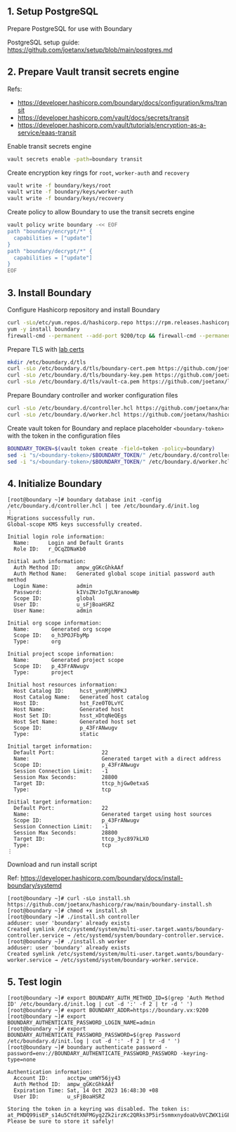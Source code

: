 ## 1. Setup PostgreSQL

Prepare PostgreSQL for use with Boundary

PostgreSQL setup guide: https://github.com/joetanx/setup/blob/main/postgres.md

## 2. Prepare Vault transit secrets engine

Refs:
- https://developer.hashicorp.com/boundary/docs/configuration/kms/transit
- https://developer.hashicorp.com/vault/docs/secrets/transit
- https://developer.hashicorp.com/vault/tutorials/encryption-as-a-service/eaas-transit

Enable transit secrets engine

```sh
vault secrets enable -path=boundary transit
```

Create encryption key rings for `root`, `worker-auth` and `recovery`

```sh
vault write -f boundary/keys/root
vault write -f boundary/keys/worker-auth
vault write -f boundary/keys/recovery
```

Create policy to allow Boundary to use the transit secrets engine

```sh
vault policy write boundary -<< EOF
path "boundary/encrypt/*" {
  capabilities = ["update"]
}
path "boundary/decrypt/*" {
  capabilities = ["update"]
}
EOF
```

## 3. Install Boundary

Configure Hashicorp repository and install Boundary

```sh
curl -sLo/etc/yum.repos.d/hashicorp.repo https://rpm.releases.hashicorp.com/RHEL/hashicorp.repo
yum -y install boundary
firewall-cmd --permanent --add-port 9200/tcp && firewall-cmd --permanent --add-port 9201/tcp && firewall-cmd --permanent --add-port 9202/tcp && firewall-cmd --reload
```

Prepare TLS with [lab certs](https://github.com/joetanx/lab-certs/)

```sh
mkdir /etc/boundary.d/tls
curl -sLo /etc/boundary.d/tls/boundary-cert.pem https://github.com/joetanx/lab-certs/raw/main/others/boundary.vx.pem
curl -sLo /etc/boundary.d/tls/boundary-key.pem https://github.com/joetanx/lab-certs/raw/main/others/boundary.vx.key
curl -sLo /etc/boundary.d/tls/vault-ca.pem https://github.com/joetanx/lab-certs/raw/main/ca/lab_issuer.pem
```

Prepare Boundary controller and worker configuration files

```sh
curl -sLo /etc/boundary.d/controller.hcl https://github.com/joetanx/hashicorp/raw/main/boundary-controller.hcl
curl -sLo /etc/boundary.d/worker.hcl https://github.com/joetanx/hashicorp/raw/main/boundary-worker.hcl
```

Create vault token for Boundary and replace placeholder `<boundary-token>` with the token in the configuration files

```sh
BOUNDARY_TOKEN=$(vault token create -field=token -policy=boundary)
sed -i "s/<boundary-token>/$BOUNDARY_TOKEN/" /etc/boundary.d/controller.hcl
sed -i "s/<boundary-token>/$BOUNDARY_TOKEN/" /etc/boundary.d/worker.hcl
```

## 4. Initialize Boundary

```console
[root@boundary ~]# boundary database init -config /etc/boundary.d/controller.hcl | tee /etc/boundary.d/init.log
⋮
Migrations successfully run.
Global-scope KMS keys successfully created.

Initial login role information:
  Name:      Login and Default Grants
  Role ID:   r_OCqZDNaKb0

Initial auth information:
  Auth Method ID:     ampw_gGKcGhkAAf
  Auth Method Name:   Generated global scope initial password auth method
  Login Name:         admin
  Password:           kIVsZNrJoTgLNranowWp
  Scope ID:           global
  User ID:            u_sFjBoaHSRZ
  User Name:          admin

Initial org scope information:
  Name:       Generated org scope
  Scope ID:   o_h3POJFbyMp
  Type:       org

Initial project scope information:
  Name:       Generated project scope
  Scope ID:   p_43FrANwugv
  Type:       project

Initial host resources information:
  Host Catalog ID:     hcst_ynnMjhMPKJ
  Host Catalog Name:   Generated host catalog
  Host ID:             hst_Fze0T0LvYC
  Host Name:           Generated host
  Host Set ID:         hsst_xDtqNeQEgs
  Host Set Name:       Generated host set
  Scope ID:            p_43FrANwugv
  Type:                static

Initial target information:
  Default Port:               22
  Name:                       Generated target with a direct address
  Scope ID:                   p_43FrANwugv
  Session Connection Limit:   -1
  Session Max Seconds:        28800
  Target ID:                  ttcp_hjGw0etxaS
  Type:                       tcp

Initial target information:
  Default Port:               22
  Name:                       Generated target using host sources
  Scope ID:                   p_43FrANwugv
  Session Connection Limit:   -1
  Session Max Seconds:        28800
  Target ID:                  ttcp_3yc897kLXO
  Type:                       tcp
⋮
```

Download and run install script

Ref: https://developer.hashicorp.com/boundary/docs/install-boundary/systemd

```console
[root@boundary ~]# curl -sLo install.sh https://github.com/joetanx/hashicorp/raw/main/boundary-install.sh
[root@boundary ~]# chmod +x install.sh
[root@boundary ~]# ./install.sh controller
adduser: user 'boundary' already exists
Created symlink /etc/systemd/system/multi-user.target.wants/boundary-controller.service → /etc/systemd/system/boundary-controller.service.
[root@boundary ~]# ./install.sh worker
adduser: user 'boundary' already exists
Created symlink /etc/systemd/system/multi-user.target.wants/boundary-worker.service → /etc/systemd/system/boundary-worker.service.
```

## 5. Test login

```console
[root@boundary ~]# export BOUNDARY_AUTH_METHOD_ID=$(grep 'Auth Method ID' /etc/boundary.d/init.log | cut -d ':' -f 2 | tr -d ' ')
[root@boundary ~]# export BOUNDARY_ADDR=https://boundary.vx:9200
[root@boundary ~]# export BOUNDARY_AUTHENTICATE_PASSWORD_LOGIN_NAME=admin
[root@boundary ~]# export BOUNDARY_AUTHENTICATE_PASSWORD_PASSWORD=$(grep Password /etc/boundary.d/init.log | cut -d ':' -f 2 | tr -d ' ')
[root@boundary ~]# boundary authenticate password -password=env://BOUNDARY_AUTHENTICATE_PASSWORD_PASSWORD -keyring-type=none

Authentication information:
  Account ID:      acctpw_umWY56jy43
  Auth Method ID:  ampw_gGKcGhkAAf
  Expiration Time: Sat, 14 Oct 2023 16:48:30 +08
  User ID:         u_sFjBoaHSRZ

Storing the token in a keyring was disabled. The token is:
at_PHDQ99isEP_s14u5CYdtXNFMGyq2Zk2irzKc2QRks3P5ir5smmxnydoaUvbVCZWX1iGEbJfV9VCxruETovMQEiXSAg7ezwRfavpudrzBM9Bf8RAgYQoaXoexXxMBwpX7dFtJ5528ZMDhpv4a3fBLiLknk6VKFnQ
Please be sure to store it safely!
```
